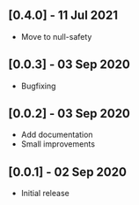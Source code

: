 ## [0.4.0] - 11 Jul 2021

* Move to null-safety

## [0.0.3] - 03 Sep 2020

* Bugfixing

## [0.0.2] - 03 Sep 2020

* Add documentation
* Small improvements

## [0.0.1] - 02 Sep 2020

* Initial release
